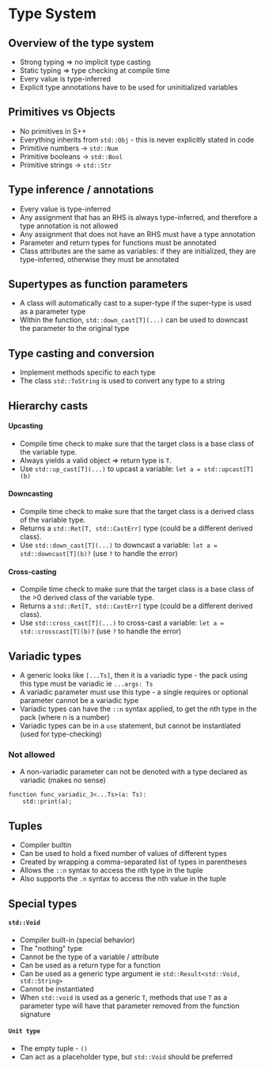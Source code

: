 # Type System
## Overview of the type system
- Strong typing => no implicit type casting
- Static typing => type checking at compile time
- Every value is type-inferred
- Explicit type annotations have to be used for uninitialized variables

## Primitives vs Objects
- No primitives in S++
- Everything inherits from `std::Obj` - this is never explicitly stated in code
- Primitive numbers -> `std::Num`
- Primitive booleans -> `std::Bool`
- Primitive strings -> `std::Str`

## Type inference / annotations
- Every value is type-inferred
- Any assignment that has an RHS is always type-inferred, and therefore a type annotation is not allowed
- Any assignment that does not have an RHS must have a type annotation
- Parameter and return types for functions must be annotated
- Class attributes are the same as variables: if they are initialized, they are type-inferred, otherwise they must be annotated

## Supertypes as function parameters
- A class will automatically cast to a super-type if the super-type is used as a parameter type
- Within the function, `std::down_cast[T](...)` can be used to downcast the parameter to the original type

## Type casting and conversion
- Implement methods specific to each type
- The class `std::ToString` is used to convert any type to a string

## Hierarchy casts
#### Upcasting
- Compile time check to make sure that the target class is a base class of the variable type.
- Always yields a valid object => return type is `T`.
- Use `std::up_cast[T](...)` to upcast a variable: `let a = std::upcast[T](b)`

#### Downcasting
- Compile time check to make sure that the target class is a derived class of the variable type.
- Returns a `std::Ret[T, std::CastErr]` type (could be a different derived class).
- Use `std::down_cast[T](...)` to downcast a variable: `let a = std::downcast[T](b)?` (use `?` to handle the error)

#### Cross-casting
- Compile time check to make sure that the target class is a base class of the >0 derived class of the variable type.
- Returns a `std::Ret[T, std::CastErr]` type (could be a different derived class).
- Use `std::cross_cast[T](...)` to cross-cast a variable: `let a = std::crosscast[T](b)?` (use `?` to handle the error)

## Variadic types
- A generic looks like `[...Ts]`, then it is a variadic type - the pack using this type must be variadic ie `...args: Ts`
- A variadic parameter must use this type - a single requires or optional parameter cannot be a variadic type
- Variadic types can have the `::n` syntax applied, to get the nth type in the pack (where n is a number)
- Variadic types can be in a `use` statement, but cannot be instantiated (used for type-checking)

### Not allowed
- A non-variadic parameter can not be denoted with a type declared as variadic (makes no sense)
```s++
function func_variadic_3<...Ts>(a: Ts):
    std::print(a);
```

## Tuples
- Compiler builtin
- Can be used to hold a fixed number of values of different types
- Created by wrapping a comma-separated list of types in parentheses
- Allows the `::n` syntax to access the nth type in the tuple
- Also supports the `.n` syntax to access the nth value in the tuple


## Special types
#### `std::Void`
- Compiler built-in (special behavior)
- The "nothing" type
- Cannot be the type of a variable / attribute
- Can be used as a return type for a function
- Can be used as a generic type argument ie `std::Result<std::Void, std::String>`
- Cannot be instantiated
- When `std::void` is used as a generic `T`, methods that use `T` as a parameter type will have that parameter removed from the function signature

#### `Unit type`
- The empty tuple - `()`
- Can act as a placeholder type, but `std::Void` should be preferred
